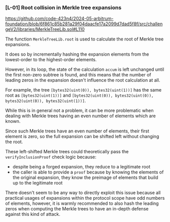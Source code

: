 ### [L-01] Root collision in Merkle tree expansions

https://github.com/code-423n4/2024-05-arbitrum-foundation/blob/6f861c85b281a29f04daacfe17a2099d7dad5f8f/src/challengeV2/libraries/MerkleTreeLib.sol#L110

The function `MerkleTreeLib.root` is used to calculate the root of Merkle tree expansions.

It does so by incrementally hashing the expansion elements from the lowest-order to the highest-order elements.

However, in its loop, the state of the calculation `accum` is left unchanged until the first non-zero subtree is found, and this means that the number of leading zeros in the expansion doesn't influence the root calculation at all.

For example, the tree `[bytes32(uint(0)), bytes32(uint(1))]` has the same root as `[bytes32(uint(1))]` and `[bytes32(uint(0)), bytes32(uint(0)), bytes32(uint(0)), bytes32(uint(1))]`.

While this is in general not a problem, it can be more problematic when dealing with Merkle trees having an even number of elements which are known.

Since such Merkle trees have an even number of elements, their first element is zero, so the full expansion can be shifted left without changing the root.

These left-shifted Merkle trees could theoretically pass the `verifyInclusionProof` check logic because:
- despite being a forged expansion, they reduce to a legitimate root
- the caller is able to provide a `proof` because by knowing the elements of the original expansion, they know the preimage of elements that build up to the legitimate root

There doesn't seem to be any way to directly exploit this issue because all practical usages of expansions within the protocol scope have odd numbers of elements, however, it is warmly recommended to also hash the leading zeros when computing the Merkle trees to have an in-depth defense against this kind of attack.
